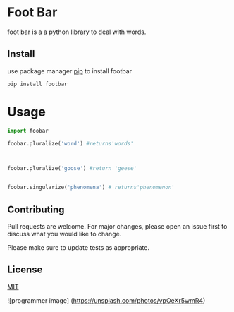 
# Foot Bar
foot bar is a a python library to deal with words.
## Install
use package manager  [pip] to install footbar

    pip install footbar


# Usage

```python
import foobar

foobar.pluralize('word') #returns'words'



foobar.pluralize('goose') #return 'geese'


foobar.singularize('phenomena') # returns'phenomenon'

```
## Contributing
Pull requests are welcome. For major changes, please open an issue first to discuss what you would like to change.

Please make sure to update tests as appropriate.

## License
[MIT](https://choosealicense.com/licenses/mit/)

![programmer image] (https://unsplash.com/photos/vpOeXr5wmR4)










[pip]:https://www.redhat.com/en/technologies/management/smart-management?sc_cid=7013a000002pdQxAAI&gclid=EAIaIQobChMIn83JmuCn-AIVyI1oCR2m0wpEEAAYASAAEgI2yvD_BwE&gclsrc=aw.ds

